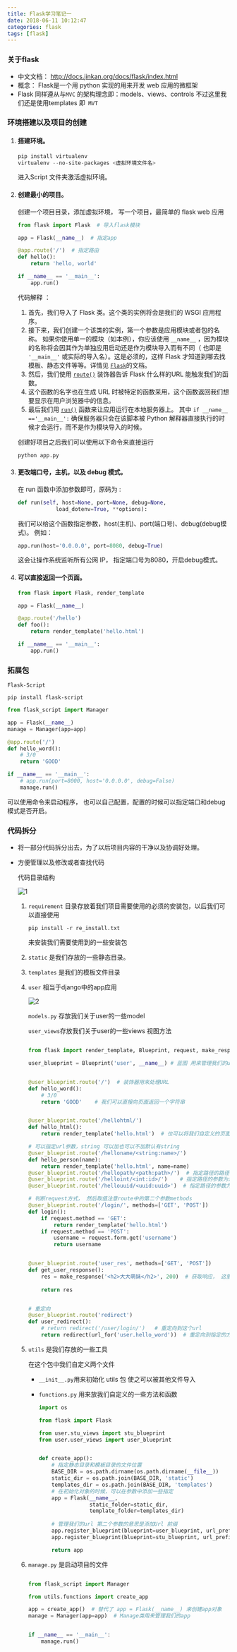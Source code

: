 ```yaml
---
title: Flask学习笔记一
date: 2018-06-11 10:12:47
categories: flask
tags: [flask]
---
```




### 关于flask

- 中文文档： http://docs.jinkan.org/docs/flask/index.html
- 概念： Flask是一个用 python 实现的用来开发 web 应用的微框架
- Flask 同样遵从与`MVC` 的架构理念即：models、views、controls 不过这里我们还是使用templates 即` MVT`



### 环境搭建以及项目的创建

1. #### 搭建环境。

    ```python
    pip install virtualenv
    virtualenv --no-site-packages <虚拟环境文件名>
    ```

    进入Script 文件夹激活虚拟环境。

    

2. #### 创建最小的项目。

   创建一个项目目录，添加虚拟环境， 写一个项目，最简单的 flask web 应用

    ```python
    from flask import Flask  # 导入flask模块
   
    app = Flask(__name__)  # 指定app
   
    @app.route('/')  # 指定路由
    def hello():
        return 'hello, world'
   
    if __name__ == '__main__':
        app.run()  
    ```
   代码解释 ：

   1. 首先，我们导入了 Flask 类。这个类的实例将会是我们的 WSGI 应用程序。
   2. 接下来，我们创建一个该类的实例，第一个参数是应用模块或者包的名称。 如果你使用单一的模块（如本例），你应该使用 `__name__` ，因为模块的名称将会因其作为单独应用启动还是作为模块导入而有不同（ 也即是 `'__main__'` 或实际的导入名）。这是必须的，这样 Flask 才知道到哪去找模板、静态文件等等。详情见 [`Flask`](http://docs.jinkan.org/docs/flask/api.html#flask.Flask)的文档。
   3. 然后，我们使用 [`route()`](http://docs.jinkan.org/docs/flask/api.html#flask.Flask.route) 装饰器告诉 Flask 什么样的URL 能触发我们的函数。
   4. 这个函数的名字也在生成 URL 时被特定的函数采用，这个函数返回我们想要显示在用户浏览器中的信息。
   5. 最后我们用 [`run()`](http://docs.jinkan.org/docs/flask/api.html#flask.Flask.run) 函数来让应用运行在本地服务器上。 其中 `if __name__ =='__main__':` 确保服务器只会在该脚本被 Python 解释器直接执行的时候才会运行，而不是作为模块导入的时候。

   创建好项目之后我们可以使用以下命令来直接运行

   ```python
   python app.py
   ```



3. #### 更改端口号，主机，以及 debug 模式。

   在 run 函数中添加参数即可，原码为 :

   ```python
   def run(self, host=None, port=None, debug=None,
               load_dotenv=True, **options):
   ```

   我们可以给这个函数指定参数，host(主机)、port(端口号)、debug(debug模式)。 例如：

   ```python
   app.run(host='0.0.0.0', port=8080, debug=True)
   ```

   这会让操作系统监听所有公网 IP， 指定端口号为8080，开启debug模式。



4. #### 可以直接返回一个页面。

   ```python
   from flask import Flask, render_template
   
   app = Flask(__name__)
   
   @app.route('/hello')
   def foo():
       return render_template('hello.html')
   
   if __name__ == '__main__':
       app.run()
   ```



### 拓展包

`Flask-Script`

```
pip install flask-script
```



```python
from flask_script import Manager

app = Flask(__name__)
manage = Manager(app=app)

@app.route('/')
def hello_word():
    # 3/0
    return 'GOOD'

if __name__ == '__main__':
    # app.run(port=8000, host='0.0.0.0', debug=False)
    manage.run()
```



可以使用命令来启动程序， 也可以自己配置，配置的时候可以指定端口和debug模式是否开启。



### 代码拆分

- 将一部分代码拆分出去，为了以后项目内容的干净以及协调好处理。

- 方便管理以及修改或者查找代码

  代码目录结构

  ![1](/Flask学习笔记一/1.png)

  1. `requirement` 目录存放着我们项目需要使用的必须的安装包，以后我们可以直接使用

     ```
     pip install -r re_install.txt
     ```

     来安装我们需要使用到的一些安装包

  2. `static` 是我们存放的一些静态目录。

  3. `templates` 是我们的模板文件目录

  4. `user` 相当于django中的app应用

     ![2](/Flask学习笔记一/2.png)

     `models.py` 存放我们关于user的一些model

     `user_views`存放我们关于user的一些views 视图方法

     ```python
     
     from flask import render_template, Blueprint, request, make_response, redirect, url_for
     
     user_blueprint = Blueprint('user', __name__) # 蓝图 用来管理我们的url
     
     
     @user_blueprint.route('/')  # 装饰器用来处理URL
     def hello_word():
         # 3/0
         return 'GOOD'    # 我们可以直接向页面返回一个字符串
     
     
     @user_blueprint.route('/hellohtml/')
     def hello_html():
         return render_template('hello.html')  # 也可以将我们自定义的页面返回注意											   # render_template函数的用法
     
     # 可以指定url参数，string 可以加也可以不加默认有string
     @user_blueprint.route('/helloname/<string:name>/')
     def hello_person(name):
         return render_template('hello.html', name=name)
     @user_blueprint.route('/hellopath/<path:path>/')  # 指定路径的路径格式
     @user_blueprint.route('/helloint/<int:id>/')    # 指定路径的参数为int
     @user_blueprint.route('/hellouuid/<uuid:uuid>')  # 指定路径的参数为uuid，这里的uuid是一个很长唯一的字符串，它指向唯一的一个标识或者页面
     
     # 判断request方式， 然后取值注意route中的第二个参数methods
     @user_blueprint.route('/login/', methods=['GET', 'POST'])
     def login():
         if request.method == 'GET':
             return render_template('hello.html')
         if request.method == 'POST':
             username = request.form.get('username')
             return username
     
     
     @user_blueprint.route('user_res', methods=['GET', 'POST'])
     def get_user_response():
         res = make_response('<h2>大大萌妹</h2>', 200)  # 获取响应， 这里可以res.set_COOKIE()
        
         return res
     
     
     # 重定向
     @user_blueprint.route('redirect')
     def user_redirect():
         # return redirect('/user/login/')   # 重定向到这个url
         return redirect(url_for('user.hello_word'))  # 重定向到指定的方法
     ```

     

     

  5. `utils` 是我们存放的一些工具

     在这个包中我们自定义两个文件 

     - `__init__.py`用来初始化 utils 包 使之可以被其他文件导入

     - `functions.py` 用来放我们自定义的一些方法和函数

       ```python
       import os
       
       from flask import Flask
       
       from user.stu_views import stu_blueprint
       from user.user_views import user_blueprint
       
       
       def create_app():
           # 指定静态目录和模板目录的文件位置
           BASE_DIR = os.path.dirname(os.path.dirname(__file__))
           static_dir = os.path.join(BASE_DIR, 'static')
           templates_dir = os.path.join(BASE_DIR, 'templates')
           # 在初始化对象的时候，可以在参数中添加一些指定
           app = Flask(__name__,
                       static_folder=static_dir,
                       template_folder=templates_dir)
           
           # 管理我们的url 第二个参数的意思是添加Url 前缀
           app.register_blueprint(blueprint=user_blueprint, url_prefix='/user')
           app.register_blueprint(blueprint=stu_blueprint, url_prefix='/stu')
       
           return app
       ```

       

  6. `manage.py` 是启动项目的文件

     ```python
     
     from flask_script import Manager
     
     from utils.functions import create_app
     
     app = create_app()  # 替代了 app = Flask(__name__) 来创建app对象
     manage = Manager(app=app)  # Manage类用来管理我们的app
     
     
     if __name__ == '__main__':
         manage.run()
     
     
     ```

     